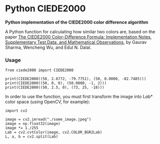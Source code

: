# Python CIEDE2000  
**Python implementation of the CIEDE2000 color difference algorithm**

A Python function for calculating how similar two colors are, based on the paper [The CIEDE2000 Color-Difference Formula: Implementation Notes, Supplementary Test Data, and Mathematical Observations](http://www.ece.rochester.edu/~gsharma/ciede2000/), by Gaurav Sharma, Wencheng Wu, and Edul N. Dalal.

### Usage

```
from ciede2000 import CIEDE2000

print(CIEDE2000((50, 2.6772, -79.7751), (50, 0.0000, -82.7485)))
print(CIEDE2000((50, 0, 0), (50.0000, -1, 2)))
print(CIEDE2000((50, 2.5, 0), (73, 25, -18)))
```

In order to use the function, you must first transform the image into L*a*b* color space (using OpenCV, for example):

```
import cv2

image = cv2.imread("./some_image.jpeg")
image = np.float32(image)
image *= 1./255
Lab = cv2.cvtColor(image, cv2.COLOR_BGR2Lab)
L, a, b = cv2.split(Lab)
```